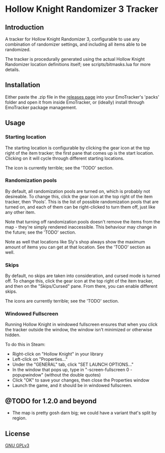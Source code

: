# Hollow Knight Randomizer 3 Tracker

## Introduction

A tracker for Hollow Knight Randomizer 3, configurable to use any combination of randomizer settings, and including all items able to be randomized.

The tracker is procedurally generated using the actual Hollow Knight Randomizer location definitions itself; see scripts/bitmasks.lua for more details.

## Installation

Either paste the .zip file in the [releases page](https://github.com/qadan/hollow_knight_randomizer_tracker/releases) into your EmoTracker's 'packs' folder and open it from inside EmoTracker, or (ideally) install through EmoTracker package management.

## Usage

### Starting location

The starting location is configurable by clicking the gear icon at the top right of the item tracker; the first pane that comes up is the start location. Clicking on it will cycle through different starting locations.

The icon is currently terrible; see the 'TODO' section.

### Randomization pools

By default, all randomization pools are turned on, which is probably not desireable. To change this, click the gear icon at the top right of the item tracker, then 'Pools'. This is the list of possible randomization pools that are turned on, and each of them can be right-clicked to turn them off, just like any other item.

Note that turning off randomization pools doesn't remove the items from the map - they're simply rendered inaccessible. This behaviour may change in the future; see the 'TODO' section.

Note as well that locations like Sly's shop always show the maximum amount of items you can get at that location. See the 'TODO' section as well.

### Skips

By default, no skips are taken into consideration, and cursed mode is turned off. To change this, click the gear icon at the top right of the item tracker, and then on the "Skips/Cursed" pane. From there, you can enable different skips.

The icons are currently terrible; see the 'TODO' section.

### Windowed Fullscreen

Running Hollow Knight in windowed fullscreen ensures that when you click the tracker outside the window, the window isn't minimized or otherwise hidden.

To do this in Steam:

* Right-click on "Hollow Knight" in your library
* Left-click on "Properties..."
* Under the "GENERAL" tab, click "SET LAUNCH OPTIONS..."
* In the window that pops up, type in "-screen-fullscreen 0 -popupwindow" (without the double quotes)
* Click "OK" to save your changes, then close the Properties window
* Launch the game, and it should be in windowed fullscreen.

## @TODO for 1.2.0 and beyond

* The map is pretty gosh darn big; we could have a variant that's split by region.

## License

[GNU GPLv3](https://www.gnu.org/licenses/gpl-3.0.txt)
